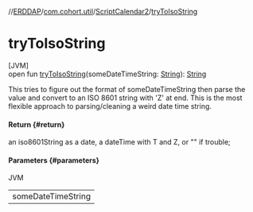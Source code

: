 //[ERDDAP](../../../index.md)/[com.cohort.util](../index.md)/[ScriptCalendar2](index.md)/[tryToIsoString](try-to-iso-string.md)

# tryToIsoString

[JVM]\
open fun [tryToIsoString](try-to-iso-string.md)(someDateTimeString: [String](https://docs.oracle.com/en/java/javase/21/docs/api/java.base/java/lang/String.html)): [String](https://docs.oracle.com/en/java/javase/21/docs/api/java.base/java/lang/String.html)

This tries to figure out the format of someDateTimeString then parse the value and convert to an ISO 8601 string with 'Z' at end. This is the most flexible approach to parsing/cleaning a weird date time string.

#### Return {#return}

an iso8601String as a date, a dateTime with T and Z, or &quot;&quot; if trouble;

#### Parameters {#parameters}

JVM

| |
|---|
| someDateTimeString |